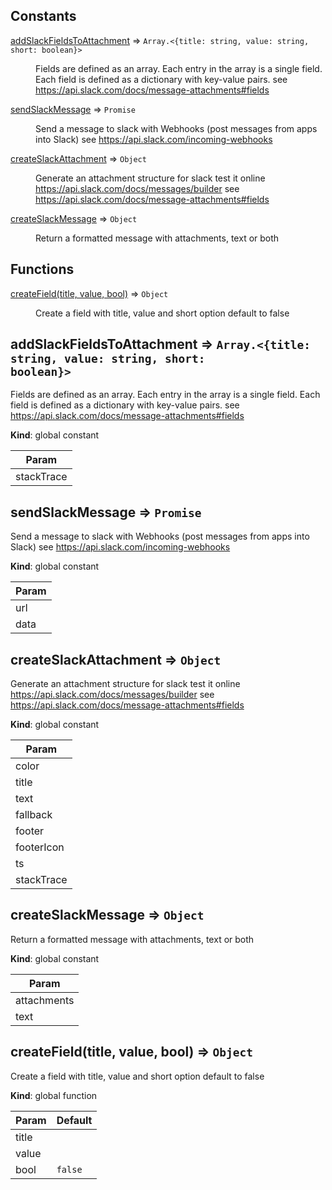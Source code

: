 ## Constants

<dl>
<dt><a href="#addSlackFieldsToAttachment">addSlackFieldsToAttachment</a> ⇒ <code>Array.&lt;{title: string, value: string, short: boolean}&gt;</code></dt>
<dd><p>Fields are defined as an array. Each entry in the array is a single field. Each field is defined as a dictionary with key-value pairs.
 see <a href="https://api.slack.com/docs/message-attachments#fields">https://api.slack.com/docs/message-attachments#fields</a></p>
</dd>
<dt><a href="#sendSlackMessage">sendSlackMessage</a> ⇒ <code>Promise</code></dt>
<dd><p>Send a message to slack with Webhooks (post messages from apps into Slack)
see <a href="https://api.slack.com/incoming-webhooks">https://api.slack.com/incoming-webhooks</a></p>
</dd>
<dt><a href="#createSlackAttachment">createSlackAttachment</a> ⇒ <code>Object</code></dt>
<dd><p>Generate an attachment structure for slack
test it online <a href="https://api.slack.com/docs/messages/builder">https://api.slack.com/docs/messages/builder</a>
see <a href="https://api.slack.com/docs/message-attachments#fields">https://api.slack.com/docs/message-attachments#fields</a></p>
</dd>
<dt><a href="#createSlackMessage">createSlackMessage</a> ⇒ <code>Object</code></dt>
<dd><p>Return a formatted message with attachments, text or both</p>
</dd>
</dl>

## Functions

<dl>
<dt><a href="#createField">createField(title, value, bool)</a> ⇒ <code>Object</code></dt>
<dd><p>Create a field with title, value and short option default to false</p>
</dd>
</dl>

<a name="addSlackFieldsToAttachment"></a>

## addSlackFieldsToAttachment ⇒ <code>Array.&lt;{title: string, value: string, short: boolean}&gt;</code>
Fields are defined as an array. Each entry in the array is a single field. Each field is defined as a dictionary with key-value pairs.
 see https://api.slack.com/docs/message-attachments#fields

**Kind**: global constant  

| Param |
| --- |
| stackTrace | 

<a name="sendSlackMessage"></a>

## sendSlackMessage ⇒ <code>Promise</code>
Send a message to slack with Webhooks (post messages from apps into Slack)
see https://api.slack.com/incoming-webhooks

**Kind**: global constant  

| Param |
| --- |
| url | 
| data | 

<a name="createSlackAttachment"></a>

## createSlackAttachment ⇒ <code>Object</code>
Generate an attachment structure for slack
test it online https://api.slack.com/docs/messages/builder
see https://api.slack.com/docs/message-attachments#fields

**Kind**: global constant  

| Param |
| --- |
| color | 
| title | 
| text | 
| fallback | 
| footer | 
| footerIcon | 
| ts | 
| stackTrace | 

<a name="createSlackMessage"></a>

## createSlackMessage ⇒ <code>Object</code>
Return a formatted message with attachments, text or both

**Kind**: global constant  

| Param |
| --- |
| attachments | 
| text | 

<a name="createField"></a>

## createField(title, value, bool) ⇒ <code>Object</code>
Create a field with title, value and short option default to false

**Kind**: global function  

| Param | Default |
| --- | --- |
| title |  | 
| value |  | 
| bool | <code>false</code> | 

